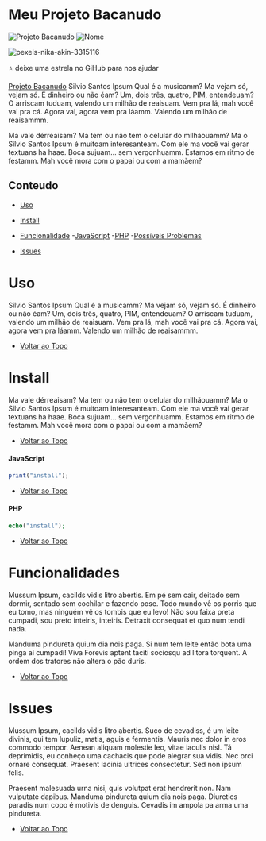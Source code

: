 # Meu Projeto Bacanudo

![Projeto Bacanudo](https://img.shields.io/badge/Projeto-Bacanudo-yellowgreen)
![Nome](https://img.shields.io/badge/MICHAEL-KNOPACKI-F1FAEE?style=for-the-badge&logo=twitter&logoColor=BLACK)


![pexels-nika-akin-3315116](https://user-images.githubusercontent.com/77402918/104724900-1b0f1a80-5710-11eb-9a96-116ab59ddcf6.jpg)

:star: deixe uma estrela no GiHub para nos ajudar

[Projeto Bacanudo](https://github.com/MichaelKnopacki/meuProjetoBacanudo) Silvio Santos Ipsum Qual é a musicamm? Ma vejam só, vejam só. É dinheiro ou não éam? Um, dois três, quatro, PIM, entendeuam? O arriscam tuduam, valendo um milhão de reaisuam. Vem pra lá, mah você vai pra cá. Agora vai, agora vem pra láamm. Valendo um milhão de reaisammm.

Ma vale dérreaisam? Ma tem ou não tem o celular do milhãouamm? Ma o Silvio Santos Ipsum é muitoam interesanteam. Com ele ma você vai gerar textuans ha haae. Boca sujuam... sem vergonhuamm. Estamos em ritmo de festamm. Mah você mora com o papai ou com a mamãem?

## Conteudo
- [Uso](#uso)
- [Install](#install)
- [Funcionalidade](#funcionalidade)
    -[JavaScript](#javascrit)
    -[PHP](#php)
    -[Possíveis Problemas](#possiveisproblemas)

- [Issues](#issues)
# Uso

Silvio Santos Ipsum Qual é a musicamm? Ma vejam só, vejam só. É dinheiro ou não éam? Um, dois três, quatro, PIM, entendeuam? O arriscam tuduam, valendo um milhão de reaisuam. Vem pra lá, mah você vai pra cá. Agora vai, agora vem pra láamm. Valendo um milhão de reaisammm.

- [Voltar ao Topo](#conteudo)
# Install

Ma vale dérreaisam? Ma tem ou não tem o celular do milhãouamm? Ma o Silvio Santos Ipsum é muitoam interesanteam. Com ele ma você vai gerar textuans ha haae. Boca sujuam... sem vergonhuamm. Estamos em ritmo de festamm. Mah você mora com o papai ou com a mamãem?

- [Voltar ao Topo](#conteudo)
#### JavaScript 
~~~~javascript
print("install");
~~~~
- [Voltar ao Topo](#conteudo)
#### PHP
~~~php
echo("install");
~~~
- [Voltar ao Topo](#conteudo)
# Funcionalidades
Mussum Ipsum, cacilds vidis litro abertis. Em pé sem cair, deitado sem dormir, sentado sem cochilar e fazendo pose. Todo mundo vê os porris que eu tomo, mas ninguém vê os tombis que eu levo! Não sou faixa preta cumpadi, sou preto inteiris, inteiris. Detraxit consequat et quo num tendi nada.

Manduma pindureta quium dia nois paga. Si num tem leite então bota uma pinga aí cumpadi! Viva Forevis aptent taciti sociosqu ad litora torquent. A ordem dos tratores não altera o pão duris.

- [Voltar ao Topo](#conteudo)
# Issues
Mussum Ipsum, cacilds vidis litro abertis. Suco de cevadiss, é um leite divinis, qui tem lupuliz, matis, aguis e fermentis. Mauris nec dolor in eros commodo tempor. Aenean aliquam molestie leo, vitae iaculis nisl. Tá deprimidis, eu conheço uma cachacis que pode alegrar sua vidis. Nec orci ornare consequat. Praesent lacinia ultrices consectetur. Sed non ipsum felis.

Praesent malesuada urna nisi, quis volutpat erat hendrerit non. Nam vulputate dapibus. Manduma pindureta quium dia nois paga. Diuretics paradis num copo é motivis de denguis. Cevadis im ampola pa arma uma pindureta.

- [Voltar ao Topo](#conteudo)